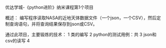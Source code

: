 优达学城-《python进阶》纳米课程第1个项目

概述：
编写程序读取NASA的近地天体数据文件（一个json，一个CSV），然后定制查询语句，并将查询结果保存到json或CSV。


通过此项目，主要锻炼的技术：
1 类的编写
2 python的测试用例：共
3 json和csv的读写
4 
